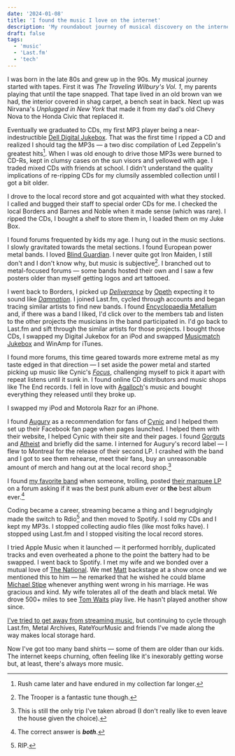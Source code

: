```yaml
---
date: '2024-01-08'
title: 'I found the music I love on the internet'
description: 'My roundabout journey of musical discovery on the internet.'
draft: false
tags:
  - 'music'
  - 'Last.fm'
  - 'tech'
---
```

I was born in the late 80s and grew up in the 90s. My musical journey started with tapes. First it was *The Traveling Wilbury's Vol. 1*, my parents playing that until the tape snapped. That tape lived in an old brown van we had, the interior covered in shag carpet, a bench seat in back. Next up was Nirvana's *Unplugged in New York* that made it from my dad's old Chevy Nova to the Honda Civic that replaced it.<!-- excerpt -->

Eventually we graduated to CDs, my first MP3 player being a near-indestructible [Dell Digital Jukebox](https://en.wikipedia.org/wiki/Dell_Digital_Jukebox). That was the first time I ripped a CD and realized I should tag the MP3s — a two disc compilation of Led Zeppelin's greatest hits[^1]. When I was old enough to drive those MP3s were burned to CD-Rs, kept in clumsy cases on the sun visors and yellowed with age. I traded mixed CDs with friends at school. I didn't understand the quality implications of re-ripping CDs for my clumsily assembled collection until l got a bit older.

I drove to the local record store and got acquainted with what they stocked. I called and bugged their staff to special order CDs for me. I checked the local Borders and Barnes and Noble when it made sense (which was rare). I ripped the CDs, I bought a shelf to store them in, I loaded them on my Juke Box.

I found forums frequented by kids my age. I hung out in the music sections. I slowly gravitated towards the metal sections. I found European power metal bands. I loved [Blind Guardian](https://en.wikipedia.org/wiki/Blind_Guardian). I never quite got Iron Maiden, I still don't and I don't know why, but music is subjective[^2]. I branched out to metal-focused forums — some bands hosted their own and I saw a few posters older than myself getting logos and art tattooed.

I went back to Borders, I picked up *[Deliverance](https://en.wikipedia.org/wiki/Deliverance_%28Opeth_album%29)* by [Opeth](https://en.wikipedia.org/wiki/Opeth) expecting it to sound like *[Damnation](https://en.wikipedia.org/wiki/Damnation_%28album%29)*. I joined Last.fm, cycled through accounts and began tracing similar artists to find new bands. I found [Encyclopaedia Metallum](https://www.metal-archives.com/) and, if there was a band I liked, I'd click over to the members tab and listen to the other projects the musicians in the band participated in. I'd go back to Last.fm and sift through the similar artists for those projects. I bought those CDs, I swapped my Digital Jukebox for an iPod and swapped [Musicmatch Jukebox](https://en.wikipedia.org/wiki/Musicmatch_Jukebox) and WinAmp for iTunes.

I found more forums, this time geared towards more extreme metal as my taste edged in that direction — I set aside the power metal and started picking up music like Cynic's *[Focus](https://en.wikipedia.org/wiki/Focus_%28Cynic_album%29)*, challenging myself to pick it apart with repeat listens until it sunk in. I found online CD distributors and music shops like The End records. I fell in love with [Agalloch](https://en.wikipedia.org/wiki/Agalloch)'s music and bought everything they released until they broke up. 

I swapped my iPod and Motorola Razr for an iPhone.

I found [Augury](https://augurymetal.com/) as a recommendation for fans of [Cynic](https://en.wikipedia.org/wiki/Cynic_%28band%29) and I helped them set up their Facebook fan page when pages launched. I helped them with their website, I helped Cynic with their site and their pages. I found [Gorguts](https://en.wikipedia.org/wiki/Gorguts) and [Atheist](https://en.wikipedia.org/wiki/Atheist_%28band%29) and briefly did the same. I interned for Augury's record label — I flew to Montreal for the release of their second LP. I crashed with the band and I got to see them rehearse, meet their fans, buy an unreasonable amount of merch and hang out at the local record shop.[^3]

I found [my favorite band](https://en.wikipedia.org/wiki/Nomeansno) when someone, trolling, posted [their marquee LP](https://en.wikipedia.org/wiki/Wrong_%28album%29) on a forum asking if it was the best punk album ever or **the** best album ever.[^4]

Coding became a career, streaming became a thing and I begrudgingly made the switch to Rdio[^5] and then moved to Spotify. I sold my CDs and I kept my MP3s. I stopped collecting audio files (like most folks have). I stopped using Last.fm and I stopped visiting the local record stores.

I tried Apple Music when it launched — it performed horribly, duplicated tracks and even overheated a phone to the point the battery had to be swapped. I went back to Spotify. I met my wife and we bonded over a mutual love of [The National](https://en.wikipedia.org/wiki/The_National_%28band%29). We met [Matt](https://en.wikipedia.org/wiki/Matt_Berninger) backstage at a show once and we mentioned this to him — he remarked that he wished he could blame [Michael Stipe](https://en.wikipedia.org/wiki/Michael_Stipe) whenever anything went wrong in his marriage. He was gracious and kind. My wife tolerates all of the death and black metal. We drove 500+ miles to see [Tom Waits](https://en.wikipedia.org/wiki/Tom_Waits) play live. He hasn't played another show since.

[I've tried to get away from streaming music](https://coryd.dev/posts/2023/i-dont-want-streaming-music/), but continuing to cycle through Last.fm, Metal Archives, RateYourMusic and friends I've made along the way makes local storage hard.

Now I've got too many band shirts — some of them are older than our kids. The internet keeps churning, often feeling like it's inexorably getting worse but, at least, there's always more music.

[^1]: Rush came later and have endured in my collection far longer.
[^2]: The Trooper is a fantastic tune though.
[^3]: This is still the only trip I've taken abroad (I don't really like to even leave the house given the choice).
[^4]: The correct answer is ***both***.
[^5]: RIP.